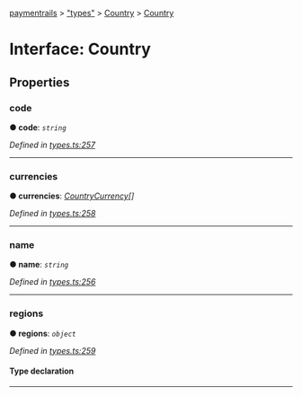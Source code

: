 [paymentrails](../README.md) > ["types"](../modules/_types_.md) > [Country](../modules/_types_.country.md) > [Country](../interfaces/_types_.country.country.md)



# Interface: Country


## Properties
<a id="code"></a>

###  code

**●  code**:  *`string`* 

*Defined in [types.ts:257](https://github.com/PaymentRails/javascript-sdk/blob/e46ce8e/lib/types.ts#L257)*





___

<a id="currencies"></a>

###  currencies

**●  currencies**:  *[CountryCurrency](_types_.country.countrycurrency.md)[]* 

*Defined in [types.ts:258](https://github.com/PaymentRails/javascript-sdk/blob/e46ce8e/lib/types.ts#L258)*





___

<a id="name"></a>

###  name

**●  name**:  *`string`* 

*Defined in [types.ts:256](https://github.com/PaymentRails/javascript-sdk/blob/e46ce8e/lib/types.ts#L256)*





___

<a id="regions"></a>

###  regions

**●  regions**:  *`object`* 

*Defined in [types.ts:259](https://github.com/PaymentRails/javascript-sdk/blob/e46ce8e/lib/types.ts#L259)*


#### Type declaration


[key: `string`]: `string`






___


